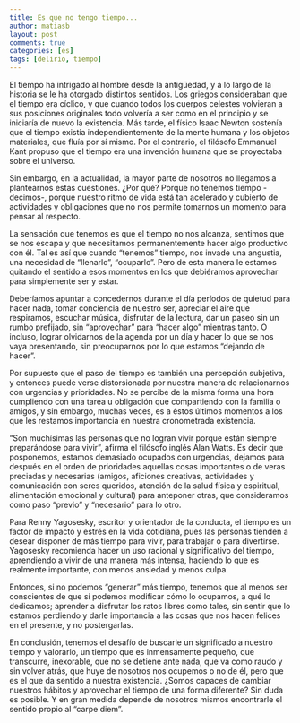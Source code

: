 ```yaml
---
title: Es que no tengo tiempo...
author: matiasb
layout: post
comments: true
categories: [es]
tags: [delirio, tiempo]
---
```

El tiempo ha intrigado al hombre desde la antigüedad, y a lo largo de la historia se le ha otorgado distintos sentidos. Los griegos consideraban que el tiempo era cíclico, y que cuando todos los cuerpos celestes volvieran a sus posiciones originales todo volvería a ser como en el principio y se iniciaría de nuevo la existencia. Más tarde, el físico Isaac Newton sostenía que el tiempo existía independientemente de la mente humana y los objetos materiales, que fluía por sí mismo. Por el contrario, el filósofo Emmanuel Kant propuso que el tiempo era una invención humana que se proyectaba sobre el universo.

Sin embargo, en la actualidad, la mayor parte de nosotros no llegamos a plantearnos estas cuestiones. ¿Por qué? Porque no tenemos tiempo -decimos-, porque nuestro ritmo de vida está tan acelerado y cubierto de actividades y obligaciones que no nos permite tomarnos un momento para pensar al respecto.

La sensación que tenemos es que el tiempo no nos alcanza, sentimos que se nos escapa y que necesitamos permanentemente hacer algo productivo con él. Tal es así que cuando &#8220;tenemos&#8221; tiempo, nos invade una angustia, una necesidad de &#8220;llenarlo&#8221;, &#8220;ocuparlo&#8221;. Pero de esta manera le estamos quitando el sentido a esos momentos en los que debiéramos aprovechar para simplemente ser y estar.

Deberíamos apuntar a concedernos durante el día períodos de quietud para hacer nada, tomar conciencia de nuestro ser, apreciar el aire que respiramos, escuchar música, disfrutar de la lectura, dar un paseo sin un rumbo prefijado, sin &#8220;aprovechar&#8221; para &#8220;hacer algo&#8221; mientras tanto. O incluso, lograr olvidarnos de la agenda por un día y hacer lo que se nos vaya presentando, sin preocuparnos por lo que estamos &#8220;dejando de hacer&#8221;.

Por supuesto que el paso del tiempo es también una percepción subjetiva, y entonces puede verse distorsionada por nuestra manera de relacionarnos con urgencias y prioridades. No se percibe de la misma forma una hora cumpliendo con una tarea u obligación que compartiendo con la familia o amigos, y sin embargo, muchas veces, es a éstos últimos momentos a los que les restamos importancia en nuestra cronometrada existencia.

&#8220;Son muchísimas las personas que no logran vivir porque están siempre preparándose para vivir&#8221;, afirma el filósofo inglés Alan Watts. Es decir que posponemos, estamos demasiado ocupados con urgencias, dejamos para después en el orden de prioridades aquellas cosas importantes o de veras preciadas y necesarias (amigos, aficiones creativas, actividades y comunicación con seres queridos, atención de la salud física y espiritual, alimentación emocional y cultural) para anteponer otras, que consideramos como paso &#8220;previo&#8221; y &#8220;necesario&#8221; para lo otro.

Para Renny Yagosesky, escritor y orientador de la conducta, el tiempo es un factor de impacto y estrés en la vida cotidiana, pues las personas tienden a desear disponer de más tiempo para vivir, para trabajar o para divertirse. Yagosesky recomienda hacer un uso racional y significativo del tiempo, aprendiendo a vivir de una manera más intensa, haciendo lo que es realmente importante, con menos ansiedad y menos culpa.

Entonces, si no podemos &#8220;generar&#8221; más tiempo, tenemos que al menos ser conscientes de que sí podemos modificar cómo lo ocupamos, a qué lo dedicamos; aprender a disfrutar los ratos libres como tales, sin sentir que lo estamos perdiendo y darle importancia a las cosas que nos hacen felices en el presente, y no postergarlas.

En conclusión, tenemos el desafío de buscarle un significado a nuestro tiempo y valorarlo, un tiempo que es inmensamente pequeño, que transcurre, inexorable, que no se detiene ante nada, que va como raudo y sin volver atrás, que huye de nosotros nos ocupemos o no de él, pero que es el que da sentido a nuestra existencia. ¿Somos capaces de cambiar nuestros hábitos y aprovechar el tiempo de una forma diferente? Sin duda es posible. Y en gran medida depende de nosotros mismos encontrarle el sentido propio al “carpe diem”.